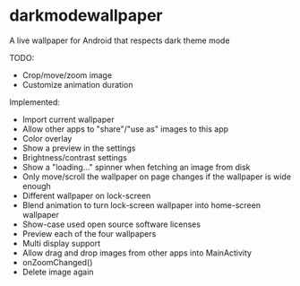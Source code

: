 # darkmodewallpaper
A live wallpaper for Android that respects dark theme mode

TODO:
*   Crop/move/zoom image
*   Customize animation duration

Implemented:
*   Import current wallpaper
*   Allow other apps to "share"/"use as" images to this app
*   Color overlay
*   Show a preview in the settings
*   Brightness/contrast settings
*   Show a "loading..." spinner when fetching an image from disk
*   Only move/scroll the wallpaper on page changes if the wallpaper is wide enough
*   Different wallpaper on lock-screen
*   Blend animation to turn lock-screen wallpaper into home-screen wallpaper
*   Show-case used open source software licenses
*   Preview each of the four wallpapers
*   Multi display support
*   Allow drag and drop images from other apps into MainActivity
*   onZoomChanged()
*   Delete image again
